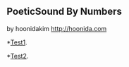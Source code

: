 ## PoeticSound By Numbers
by hoonidakim <http://hoonida.com>


*[Test1](./test1.html).

*[Test2](./test1.html).